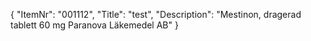 {
  "ItemNr": "001112",
  "Title": "test",
  "Description": "Mestinon, dragerad tablett 60 mg Paranova Läkemedel AB"
}